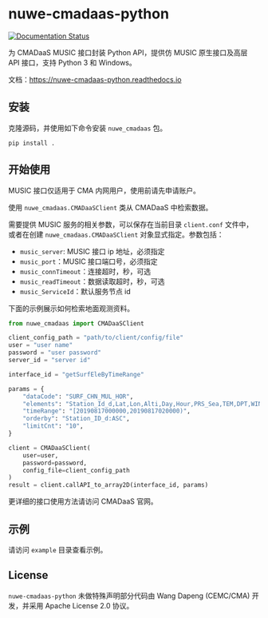 # nuwe-cmadaas-python

[![Documentation Status](https://readthedocs.org/projects/nuwe-cmadaas-python/badge/?version=latest)](https://nuwe-cmadaas-python.readthedocs.io/zh_CN/latest/?badge=latest)

为 CMADaaS MUSIC 接口封装 Python API，提供仿 MUSIC 原生接口及高层 API 接口，支持 Python 3 和 Windows。

文档：https://nuwe-cmadaas-python.readthedocs.io

## 安装

克隆源码，并使用如下命令安装 `nuwe_cmadaas` 包。

```
pip install .
```

## 开始使用

MUSIC 接口仅适用于 CMA 内网用户，使用前请先申请账户。

使用 `nuwe_cmadaas.CMADaaSClient` 类从 CMADaaS 中检索数据。

需要提供 MUSIC 服务的相关参数，可以保存在当前目录 `client.conf` 文件中，
或者在创建 `nuwe_cmadaas.CMADaaSClient` 对象显式指定。参数包括：

- `music_server`: MUSIC 接口 ip 地址，必须指定
- `music_port`：MUSIC 接口端口号，必须指定
- `music_connTimeout`：连接超时，秒，可选
- `music_readTimeout`：数据读取超时，秒，可选
- `music_ServiceId`：默认服务节点 id

下面的示例展示如何检索地面观测资料。

```python
from nuwe_cmadaas import CMADaaSClient

client_config_path = "path/to/client/config/file"
user = "user name"
password = "user password"
server_id = "server id"

interface_id = "getSurfEleByTimeRange"

params = {
    "dataCode": "SURF_CHN_MUL_HOR",
    "elements": "Station_Id_d,Lat,Lon,Alti,Day,Hour,PRS_Sea,TEM,DPT,WIN_D_INST,WIN_S_INST,PRE_1h,PRE_6h,PRE_24h,PRS",
    "timeRange": "[20190817000000,20190817020000)",
    "orderby": "Station_ID_d:ASC",
    "limitCnt": "10",
}

client = CMADaaSClient(
    user=user,
    password=password,
    config_file=client_config_path
)
result = client.callAPI_to_array2D(interface_id, params)
```

更详细的接口使用方法请访问 CMADaaS 官网。

## 示例

请访问 `example` 目录查看示例。

## License

`nuwe-cmadaas-python` 未做特殊声明部分代码由 Wang Dapeng (CEMC/CMA) 开发，并采用 Apache License 2.0 协议。
